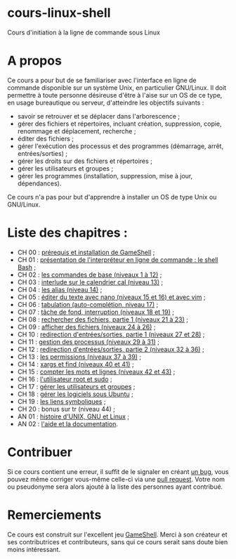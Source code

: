 # cours-linux-shell

Cours d'initiation à la ligne de commande sous Linux

# A propos

Ce cours a pour but de se familiariser avec l'interface en ligne de commande
disponible sur un système Unix, en particulier GNU/Linux. Il doit permettre à
toute personne désireuse d'être à l'aise sur un OS de ce type, en usage
bureautique ou serveur, d'atteindre les objectifs suivants :

* savoir se retrouver et se déplacer dans l'arborescence ;
* gérer des fichiers et répertoires, incluant création, suppression, copie,
  renommage et déplacement, recherche ;
* éditer des fichiers ;
* gérer l'exécution des processus et des programmes (démarrage, arrêt, entrées/sorties) ;
* gérer les droits sur des fichiers et répertoires ;
* gérer les utilisateurs et groupes ;
* gérer les programmes (installation, suppression, mise à jour, dépendances).

Ce cours n'a pas pour but d'apprendre à installer un OS de type Unix ou
GNU/Linux.

# Liste des chapitres :

* CH 00 : [prérequis et installation de GameShell](ch/ch00_prerequis_install.md) ;
* CH 01 : [présentation de l'interpréteur en ligne de commande : le shell
  Bash](ch/ch01_presentation_bash.md) ;
* CH 02 : [les commandes de base (niveaux 1 à 12)](ch/ch02_commandes_base.md) ;
* CH 03 : [interlude sur le calendrier cal (niveau 13)](ch/ch03_cal.md) ;
* CH 04 : [les alias (niveau 14)](ch/ch04_alias.md) ;
* CH 05 : [éditer du texte avec nano (niveaux 15 et 16) et avec
  vim](ch/ch05_editer_texte.md) ;
* CH 06 : [tabulation (auto-complétion, niveau 17)](ch/ch06_tabulation.md) ;
* CH 07 : [tâche de fond, interruption (niveaux 18 et 19)](ch/ch07_taches.md) ;
* CH 08 : [rechercher des fichiers, partie 1 (niveaux 21 à
  23)](ch/ch08_rechercher_fichiers_partie1.md) ;
* CH 09 : [afficher des fichiers (niveaux 24 à 26)](ch/ch09_afficher_fichiers.md) ;
* CH 10 : [redirection d'entrées/sorties, partie 1 (niveaux 27 et 28)](ch/ch10_entrees_sorties.md) ;
* CH 11 : [gestion des processus (niveaux 29 à 31)](ch/ch11_processus.md) ;
* CH 12 : [redirection d'entrées/sorties, partie 2 (niveaux 32 à
  36)](ch/ch12_entrees_sorties_part2.md) ;
* CH 13 : [les permissions (niveaux 37 à 39)](ch/ch13_permissions.md) ;
* CH 14 : [xargs et find (niveaux 40 et 41)](ch/ch14_xargs_find.md) ;
* CH 15 : [compter les mots et lignes (niveaux 42 et 43)](ch/ch15_wc.md) ;
* CH 16 : [l'utilisateur root et sudo](ch/ch16_root_sudo.md) ;
* CH 17 : [gérer les utilisateurs et groupes](ch/ch17_utilisateurs_groupes.md) ;
* CH 18 : [gérer les logiciels sous Ubuntu](ch/ch18_logiciels.md) ;
* CH 19 : [les liens symboliques](ch/ch19_liens_symboliques.md) ;
* CH 20 : bonus sur tr (niveau 44) ;
* AN 01 : [histoire d'UNIX, GNU et Linux](an/an01_historique.md) ;
* AN 02 : [l'aide et la documentation](an/an02_man_documentation.md).

# Contribuer

Si ce cours contient une erreur, il suffit de le signaler en créant [un
bug](https://github.com/ahpnils/cours-linux-shell/issues), vous pouvez même
corriger vous-même celle-ci via une [pull
request](https://github.com/ahpnils/cours-linux-shell/pulls). Votre nom ou
pseudonyme sera alors ajouté à la liste des personnes ayant contribué.

# Remerciements

Ce cours est construit sur l'excellent jeu
[GameShell](https://github.com/phyver/GameShell). Merci à son créateur et ses
contributrices et contributeurs, sans qui ce cours serait sans doute bien moins
intéressant.
